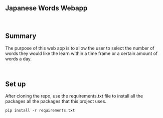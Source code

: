 ## Japanese Words Webapp

<br>

## Summary
The purpose of this web app is to allow the user to select the number of words they would like the learn within a time frame or a certain amount of words a day.

<br>

## Set up
After cloning the repo, use the requirements.txt file to install all the packages all the packages that this project uses.

```
pip install -r requirements.txt
```


